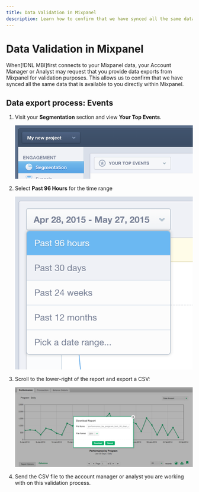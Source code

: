 ```yaml
---
title: Data Validation in Mixpanel
description: Learn how to confirm that we have synced all the same data that is available to you directly within Mixpanel.
---
```

# Data Validation in Mixpanel

When[!DNL MBI]first connects to your Mixpanel data, your Account Manager or Analyst may request that you provide data exports from Mixpanel for validation purposes. This allows us to confirm that we have synced all the same data that is available to you directly within Mixpanel.

## Data export process: Events

1. Visit your **Segmentation** section and view **Your Top Events**.

    ![](../../../assets/your-top-events.png)

1. Select **Past 96 Hours** for the time range

    ![](../../../assets/past-96-hours.png)

1. Scroll to the lower-right of the report and export a CSV:

    ![](../../../assets/export-csv-mixpanel.png)

1. Send the CSV file to the account manager or analyst you are working with on this validation process.
